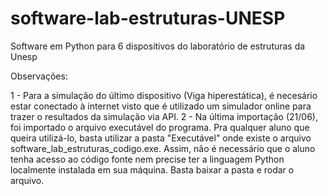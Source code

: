 # software-lab-estruturas-UNESP
Software em Python para 6 dispositivos do laboratório de estruturas da Unesp

Observações: 

1 - Para a simulação do último dispositivo (Viga hiperestática), é necesário estar conectado à internet visto que é utilizado um simulador online para trazer o resultados da simulação via API.
2 - Na última importação (21/06), foi importado o arquivo executável do programa. Pra qualquer aluno que queira utilizá-lo, basta utilizar a pasta "Executável" onde existe o arquivo software_lab_estruturas_codigo.exe. Assim, não é necessário que o aluno tenha acesso ao código fonte nem precise ter a linguagem Python localmente instalada em sua máquina. Basta baixar a pasta e rodar o arquivo.
